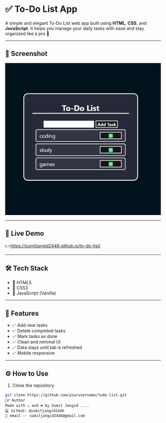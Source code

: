 # ✅ To-Do List App

A simple and elegant To-Do List web app built using **HTML**, **CSS**, and **JavaScript**. It helps you manage your daily tasks with ease and stay organized like a pro 💼

---

## 📸 Screenshot

![To-Do App UI](todo.png)

---

## 🚀 Live Demo

👉https://sumitjangid2446.github.io/to-do-list/

---

## 🛠 Tech Stack

- 🔹 HTML5  
- 🔹 CSS3  
- 🔹 JavaScript (Vanilla)

---

## 🎯 Features

- ✅ Add new tasks  
- ✅ Delete completed tasks  
- ✅ Mark tasks as done  
- ✅ Clean and minimal UI  
- ✅ Data stays until tab is refreshed  
- ✅ Mobile responsive

---

## ⚙️ How to Use

1. Clone the repository  
```bash
git clone https://github.com/yourusername/todo-list.git
🙋‍♂️ Author
Made with ☕ and ❤ by Sumit Jangid ....
💻 GitHub: @sumitjangid2446
📨 email :- sumitjangid2446@gmail.com
